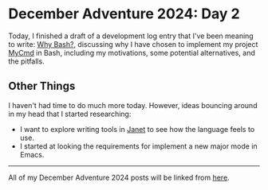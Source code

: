 # December Adventure 2024: Day 2

Today, I finished a draft of a development log entry that I've been meaning to write: [Why Bash?](../2024-12-02-why-bash), discussing why I have chosen to implement my project [MyCmd](https://github.com/travisbhartwell/mycmd/) in Bash, including my motivations, some potential alternatives, and the pitfalls.

## Other Things

I haven't had time to do much more today. However, ideas bouncing around in my head that I started researching:
* I want to explore writing tools in [Janet](https://janet-lang.org) to see how the language feels to use.
* I started at looking the requirements for implement a new major mode in Emacs.

---

All of my December Adventure 2024 posts will be linked from [here](../../december-adventure-2024).

